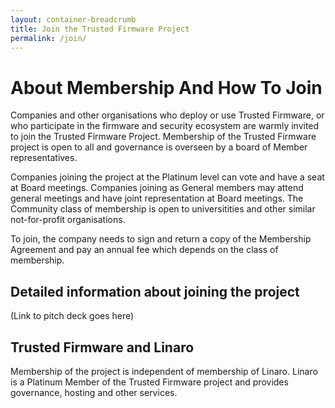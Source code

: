 ```yaml
---
layout: container-breadcrumb
title: Join the Trusted Firmware Project
permalink: /join/
---
```

# About Membership And How To Join
Companies and other organisations who deploy or use Trusted Firmware, or who participate in the firmware and security ecosystem are warmly invited to join the Trusted Firmware Project. Membership of the Trusted Firmware project is open to all and governance is overseen by a board of Member representatives. 

Companies joining the project at the Platinum level can vote and have a seat at Board meetings. Companies joining as General members may attend general meetings and have joint representation at Board meetings. The Community class of membership is open to universitities and other similar not-for-profit organisations.

To join, the company needs to sign and return a copy of the Membership Agreement and pay an annual fee which depends on the class of membership.

## Detailed information about joining the project

(Link to pitch deck goes here)

## Trusted Firmware and Linaro
Membership of the project is independent of membership of Linaro. Linaro is a Platinum Member of the Trusted Firmware project and provides governance, hosting and other services. 
